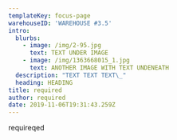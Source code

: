```yaml
---
templateKey: focus-page
warehouseID: 'WAREHOUSE #3.5'
intro:
  blurbs:
    - image: /img/2-95.jpg
      text: TEXT UNDER IMAGE
    - image: /img/1363668015_1.jpg
      text: ANOTHER IMAGE WITH TEXT UNDENEATH
  description: "TEXT TEXT TEXT\_"
  heading: HEADING
title: required
author: required
date: 2019-11-06T19:31:43.259Z
---
```

requireqed

